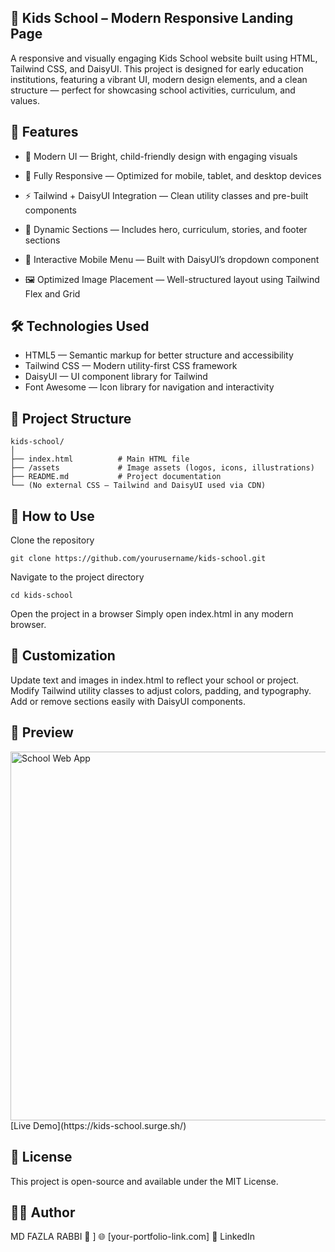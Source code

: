 ## 🧒 Kids School – Modern Responsive Landing Page

A responsive and visually engaging Kids School website built using HTML, Tailwind CSS, and DaisyUI.
This project is designed for early education institutions, featuring a vibrant UI, modern design elements, and a clean structure — perfect for showcasing school activities, curriculum, and values.

## 🚀 Features

- 🎨 Modern UI — Bright, child-friendly design with engaging visuals

- 📱 Fully Responsive — Optimized for mobile, tablet, and desktop devices

- ⚡ Tailwind + DaisyUI Integration — Clean utility classes and pre-built components

- 🧠 Dynamic Sections — Includes hero, curriculum, stories, and footer sections

- 🔽 Interactive Mobile Menu — Built with DaisyUI’s dropdown component

- 🖼️ Optimized Image Placement — Well-structured layout using Tailwind Flex and Grid

## 🛠️ Technologies Used

- HTML5 — Semantic markup for better structure and accessibility
- Tailwind CSS — Modern utility-first CSS framework
- DaisyUI — UI component library for Tailwind
- Font Awesome — Icon library for navigation and interactivity

## 📂 Project Structure
```
kids-school/
│
├── index.html          # Main HTML file
├── /assets             # Image assets (logos, icons, illustrations)
├── README.md           # Project documentation
└── (No external CSS — Tailwind and DaisyUI used via CDN)
```
## 🧭 How to Use

Clone the repository
```
git clone https://github.com/yourusername/kids-school.git
```

Navigate to the project directory
```
cd kids-school
```

Open the project in a browser
Simply open index.html in any modern browser.

## 🧱 Customization

Update text and images in index.html to reflect your school or project.
Modify Tailwind utility classes to adjust colors, padding, and typography.
Add or remove sections easily with DaisyUI components.

## 📸 Preview

<img width="1258" height="590" alt="School Web App" src="https://github.com/user-attachments/assets/4a318e4c-3ffc-4cc2-a5a4-10af038d5dac" />
[Live Demo](https://kids-school.surge.sh/)

## 🧾 License


This project is open-source and available under the MIT License.

## 👨‍💻 Author

MD FAZLA RABBI
📧 
]
🌐 [your-portfolio-link.com]
💼 LinkedIn
